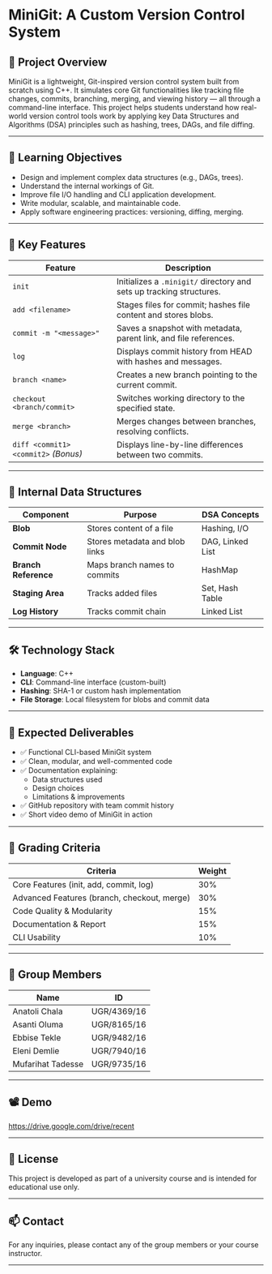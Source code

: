 # MiniGit: A Custom Version Control System

## 📌 Project Overview

MiniGit is a lightweight, Git-inspired version control system built from scratch using C++. It simulates core Git functionalities like tracking file changes, commits, branching, merging, and viewing history — all through a command-line interface. This project helps students understand how real-world version control tools work by applying key Data Structures and Algorithms (DSA) principles such as hashing, trees, DAGs, and file diffing.

---

## 🎯 Learning Objectives

- Design and implement complex data structures (e.g., DAGs, trees).
- Understand the internal workings of Git.
- Improve file I/O handling and CLI application development.
- Write modular, scalable, and maintainable code.
- Apply software engineering practices: versioning, diffing, merging.

---

## 🚀 Key Features

| Feature                              | Description                                                          |
| ------------------------------------ | -------------------------------------------------------------------- |
| `init`                               | Initializes a `.minigit/` directory and sets up tracking structures. |
| `add <filename>`                     | Stages files for commit; hashes file content and stores blobs.       |
| `commit -m "<message>"`              | Saves a snapshot with metadata, parent link, and file references.    |
| `log`                                | Displays commit history from HEAD with hashes and messages.          |
| `branch <name>`                      | Creates a new branch pointing to the current commit.                 |
| `checkout <branch/commit>`           | Switches working directory to the specified state.                   |
| `merge <branch>`                     | Merges changes between branches, resolving conflicts.                |
| `diff <commit1> <commit2>` _(Bonus)_ | Displays line-by-line differences between two commits.               |

---

## 📂 Internal Data Structures

| Component            | Purpose                        | DSA Concepts     |
| -------------------- | ------------------------------ | ---------------- |
| **Blob**             | Stores content of a file       | Hashing, I/O     |
| **Commit Node**      | Stores metadata and blob links | DAG, Linked List |
| **Branch Reference** | Maps branch names to commits   | HashMap          |
| **Staging Area**     | Tracks added files             | Set, Hash Table  |
| **Log History**      | Tracks commit chain            | Linked List      |

---

## 🛠️ Technology Stack

- **Language**: C++
- **CLI**: Command-line interface (custom-built)
- **Hashing**: SHA-1 or custom hash implementation
- **File Storage**: Local filesystem for blobs and commit data

---

## 📄 Expected Deliverables

- ✅ Functional CLI-based MiniGit system
- ✅ Clean, modular, and well-commented code
- ✅ Documentation explaining:
  - Data structures used
  - Design choices
  - Limitations & improvements
- ✅ GitHub repository with team commit history
- ✅ Short video demo of MiniGit in action

---

## 🧪 Grading Criteria

| Criteria                                    | Weight |
| ------------------------------------------- | ------ |
| Core Features (init, add, commit, log)      | 30%    |
| Advanced Features (branch, checkout, merge) | 30%    |
| Code Quality & Modularity                   | 15%    |
| Documentation & Report                      | 15%    |
| CLI Usability                               | 10%    |

---

## 👥 Group Members

| Name              | ID          |
| ----------------- | ----------- |
| Anatoli Chala     | UGR/4369/16 |
| Asanti Oluma      | UGR/8165/16 |
| Ebbise Tekle      | UGR/9482/16 |
| Eleni Demlie      | UGR/7940/16 |
| Mufarihat Tadesse | UGR/9735/16 |

---

## 📽️ Demo

https://drive.google.com/drive/recent

---

## 📎 License

This project is developed as part of a university course and is intended for educational use only.

---

## 📫 Contact

For any inquiries, please contact any of the group members or your course instructor.

---
